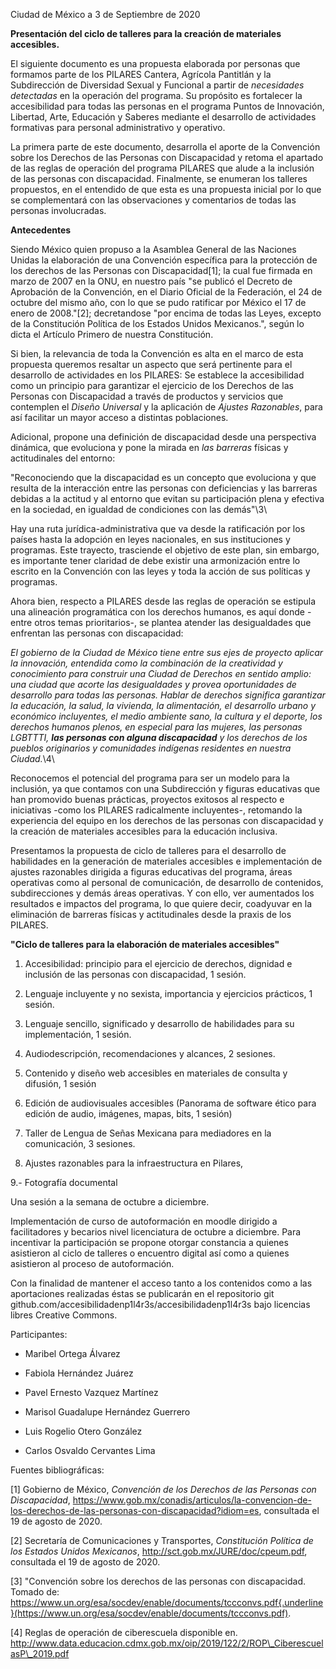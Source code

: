 Ciudad de México a 3 de Septiembre de 2020



**Presentación del ciclo de talleres para la creación de materiales
accesibles.**


El siguiente documento es una propuesta elaborada por personas que
formamos parte de los PILARES Cantera, Agrícola Pantitlán y la
Subdirección de Diversidad Sexual y Funcional a partir de *necesidades
detectadas* en la operación del programa. Su propósito es fortalecer la
accesibilidad para todas las personas en el programa Puntos de
Innovación, Libertad, Arte, Educación y Saberes mediante el desarrollo
de actividades formativas para personal administrativo y
operativo.


La primera parte de este documento, desarrolla el aporte de la
Convención sobre los Derechos de las Personas con Discapacidad y retoma
el apartado de las reglas de operación del programa PILARES que alude a
la inclusión de las personas con discapacidad. Finalmente, se enumeran
los talleres propuestos, en el entendido de que esta es una propuesta
inicial por lo que se complementará con las observaciones y comentarios
de todas las personas involucradas.


**Antecedentes**

Siendo México quien propuso a la Asamblea General de las Naciones
Unidas la elaboración de una Convención específica para la protección de
los derechos de las Personas con Discapacidad[1]; la cual fue firmada
en marzo de 2007 en la ONU, en nuestro país \"se publicó el Decreto de
Aprobación de la Convención, en el Diario Oficial de la Federación, el
24 de octubre del mismo año, con lo que se pudo ratificar por México el
17 de enero de 2008.\"[2]; decretandose "por encima de todas las
Leyes, excepto de la Constitución Política de los Estados Unidos
Mexicanos.\", según lo dicta el Artículo Primero de nuestra
Constitución.


Si bien, la relevancia de toda la Convención es alta en el marco de
esta propuesta queremos resaltar un aspecto que será pertinente para el
desarrollo de actividades en los PILARES: Se establece la accesibilidad
como un principio para garantizar el ejercicio de los Derechos de las
Personas con Discapacidad a través de productos y servicios que
contemplen el *Diseño Universal* y la aplicación de *Ajustes
Razonables*, para así facilitar un mayor acceso a distintas
poblaciones.

Adicional, propone una definición de discapacidad desde una perspectiva
dinámica, que evoluciona y pone la mirada en *las barreras* físicas y
actitudinales del entorno:

"Reconociendo que la discapacidad es un concepto que evoluciona y que
resulta de la interacción entre las personas con deficiencias y las
barreras debidas a la actitud y al entorno que evitan su participación
plena y efectiva en la sociedad, en igualdad de condiciones con las
demás"\3\

Hay una ruta jurídica-administrativa que va desde la ratificación por
los países hasta la adopción en leyes nacionales, en sus instituciones y
programas. Este trayecto, trasciende el objetivo de este plan, sin
embargo, es importante tener claridad de debe existir una armonización
entre lo escrito en la Convención con las leyes y toda la acción de sus
políticas y programas.

Ahora bien, respecto a PILARES desde las reglas de operación se
estipula una alineación programática con los derechos humanos, es aquí
donde -entre otros temas prioritarios-, se plantea atender las
desigualdades que enfrentan las personas con discapacidad:

*El gobierno de la Ciudad de México tiene entre sus ejes de proyecto
aplicar la innovación, entendida como la combinación de la creatividad y
conocimiento para construir una Ciudad de Derechos en sentido amplio:
una ciudad que acorte las desigualdades y provea oportunidades de
desarrollo para todas las personas. Hablar de derechos significa
garantizar la educación, la salud, la vivienda, la alimentación, el
desarrollo urbano y económico incluyentes, el medio ambiente sano, la
cultura y el deporte, los derechos humanos plenos, en especial para las
mujeres, las personas LGBTTTI, **las personas con alguna discapacidad**
y los derechos de los pueblos originarios y comunidades indígenas
residentes en nuestra Ciudad.*\4\


Reconocemos el potencial del programa para ser un modelo para la
inclusión, ya que contamos con una Subdirección y figuras educativas que
han promovido buenas prácticas, proyectos exitosos al respecto e
iniciativas -como los PILARES radicalmente incluyentes-, retomando la
experiencia del equipo en los derechos de las personas con discapacidad
y la creación de materiales accesibles para la educación
inclusiva.


Presentamos la propuesta de ciclo de talleres para el desarrollo de
habilidades en la generación de materiales accesibles e implementación
de ajustes razonables dirigida a figuras educativas del programa, áreas
operativas como al personal de comunicación, de desarrollo de
contenidos, subdirecciones y demás áreas operativas. Y con ello, ver
aumentados los resultados e impactos del programa, lo que quiere decir,
coadyuvar en la eliminación de barreras físicas y actitudinales desde la
praxis de los PILARES.



**"Ciclo de talleres para la elaboración de materiales
accesibles"**


1. Accesibilidad: principio para el ejercicio de derechos, dignidad e
inclusión de las personas con discapacidad, 1 sesión.



2. Lenguaje incluyente y no sexista, importancia y ejercicios
prácticos, 1 sesión.


3. Lenguaje sencillo, significado y desarrollo de habilidades para su
implementación, 1 sesión.


4. Audiodescripción, recomendaciones y alcances, 2
sesiones.


5. Contenido y diseño web accesibles en materiales de consulta y
difusión, 1 sesión


6. Edición de audiovisuales accesibles (Panorama de software ético
para edición de audio, imágenes, mapas, bits, 1 sesión)


7. Taller de Lengua de Señas Mexicana para mediadores en la
comunicación, 3 sesiones.

8. Ajustes razonables para la infraestructura en Pilares,

9.- Fotografía documental


Una sesión a la semana de octubre a diciembre.

Implementación de curso de autoformación en moodle dirigido a
facilitadores y becarios nivel licenciatura de octubre a
diciembre.
Para incentivar la participación se propone otorgar constancia a
quienes asistieron al ciclo de talleres o encuentro digital así como a
quienes asistieron al proceso de autoformación.

Con la finalidad de mantener el acceso tanto a los contenidos como a
las aportaciones realizadas éstas se publicarán en el repositorio git
github.com/accesibilidadenp1l4r3s/accesibilidadenp1l4r3s bajo licencias
libres Creative Commons.

Participantes:

-   Maribel Ortega Álvarez

-   Fabiola Hernández Juárez

-   Pavel Ernesto Vazquez Martínez

-   Marisol Guadalupe Hernández Guerrero

-   Luis Rogelio Otero González

-   Carlos Osvaldo Cervantes Lima

Fuentes bibliográficas:

[1] Gobierno de México, *Convención de los Derechos de las Personas
con Discapacidad*,
https://www.gob.mx/conadis/articulos/la-convencion-de-los-derechos-de-las-personas-con-discapacidad?idiom=es,
consultada el 19 de agosto de 2020.

[2] Secretaría de Comunicaciones y Transportes, *Constitución
Política de los Estados Unidos Mexicanos*,
http://sct.gob.mx/JURE/doc/cpeum.pdf, consultada el 19 de agosto de
2020.

[3] "Convención sobre los derechos de las personas con discapacidad.
Tomado de:
https://www.un.org/esa/socdev/enable/documents/tccconvs.pdf{.underline}(https://www.un.org/esa/socdev/enable/documents/tccconvs.pdf).

[4] Reglas de operación de ciberescuela disponible en.
http://www.data.educacion.cdmx.gob.mx/oip/2019/122/2/ROP\_CiberescuelasP\_2019.pdf










